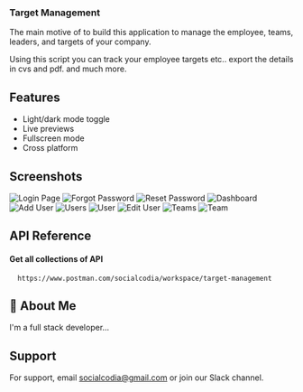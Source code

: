 
### Target Management

The main motive of to build this application to manage the employee, teams, leaders, and targets of your company.

Using this script you can track your employee targets etc.. export the details in cvs and pdf. and much more.


## Features

- Light/dark mode toggle
- Live previews
- Fullscreen mode
- Cross platform


## Screenshots

![Login Page](https://i.imgur.com/XRUQxXd.png "Login Page")
![Forgot Password](https://i.imgur.com/CfuUeoS.png "Forgot Password ")
![Reset Password](https://i.imgur.com/JoYDkHO.png "Reset Passwrod")
![Dashboard](https://i.imgur.com/XRUQxXd.png "Dashboard")
![Add User](https://i.imgur.com/WIoZGWp.png "Add User")
![Users](https://i.imgur.com/3XB0gCH.png "Users")
![User](https://i.imgur.com/lg7AlAy.png "User")
![Edit User](https://i.imgur.com/g6wKmO6.png "Edit User")
![Teams](https://i.imgur.com/RRyCJyk.png "Teams")
![Team](https://i.imgur.com/Qsps5zY.png "Team")

## API Reference

#### Get all collections of API

```http
  https://www.postman.com/socialcodia/workspace/target-management
```


## 🚀 About Me
I'm a full stack developer...

## Support

For support, email socialcodia@gmail.com or join our Slack channel.

